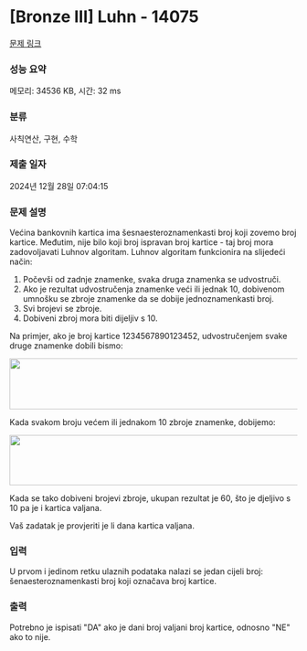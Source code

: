 # [Bronze III] Luhn - 14075 

[문제 링크](https://www.acmicpc.net/problem/14075) 

### 성능 요약

메모리: 34536 KB, 시간: 32 ms

### 분류

사칙연산, 구현, 수학

### 제출 일자

2024년 12월 28일 07:04:15

### 문제 설명

<p>Većina bankovnih kartica ima šesnaesteroznamenkasti broj koji zovemo broj kartice. Međutim, nije bilo koji broj ispravan broj kartice - taj broj mora zadovoljavati Luhnov algoritam. Luhnov algoritam funkcionira na slijedeći način:</p>

<ol>
	<li>Počevši od zadnje znamenke, svaka druga znamenka se udvostruči.</li>
	<li>Ako je rezultat udvostručenja znamenke veći ili jednak 10, dobivenom umnošku se zbroje znamenke da se dobije jednoznamenkasti broj.</li>
	<li>Svi brojevi se zbroje.</li>
	<li>Dobiveni zbroj mora biti dijeljiv s 10.</li>
</ol>

<p>Na primjer, ako je broj kartice 1234567890123452, udvostručenjem svake druge znamenke dobili bismo: </p>

<p><img alt="" src="https://onlinejudgeimages.s3.amazonaws.com/problem/14075/%EC%8A%A4%ED%81%AC%EB%A6%B0%EC%83%B7%202017-01-02%20%EC%98%A4%ED%9B%84%203.37.04.png" style="height:89px; width:613px"></p>

<p>Kada svakom broju većem ili jednakom 10 zbroje znamenke, dobijemo: </p>

<p><img alt="" src="https://onlinejudgeimages.s3.amazonaws.com/problem/14075/%EC%8A%A4%ED%81%AC%EB%A6%B0%EC%83%B7%202017-01-02%20%EC%98%A4%ED%9B%84%203.37.15.png" style="height:88px; width:613px"></p>

<p>Kada se tako dobiveni brojevi zbroje, ukupan rezultat je 60, što je djeljivo s 10 pa je i kartica valjana.</p>

<p>Vaš zadatak je provjeriti je li dana kartica valjana. </p>

### 입력 

 <p>U prvom i jedinom retku ulaznih podataka nalazi se jedan cijeli broj: šenaesteroznamenkasti broj koji označava broj kartice. </p>

### 출력 

 <p>Potrebno je ispisati "DA" ako je dani broj valjani broj kartice, odnosno "NE" ako to nije. </p>

